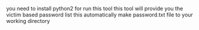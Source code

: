 you need to install python2 for run this tool
this tool will provide you the victim based password list
this automatically make password.txt file to your working directory 
